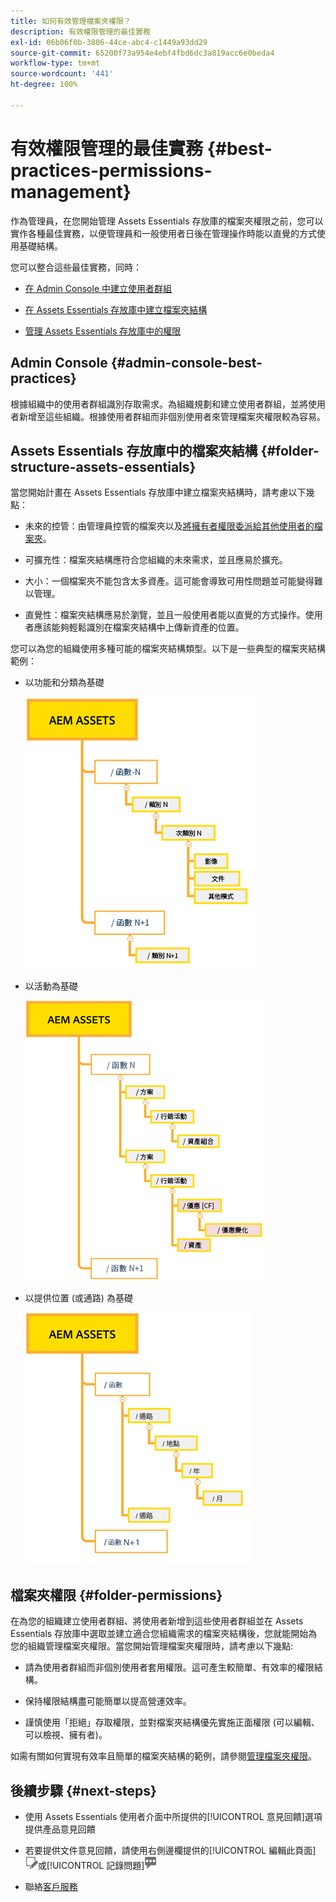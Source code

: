 ```yaml
---
title: 如何有效管理檔案夾權限？
description: 有效權限管理的最佳實務
exl-id: 06b06f0b-3806-44ce-abc4-c1449a93dd29
source-git-commit: 65200f73a954e4ebf4fbd6dc3a819acc6e0beda4
workflow-type: tm+mt
source-wordcount: '441'
ht-degree: 100%

---
```


# 有效權限管理的最佳實務 {#best-practices-permissions-management}

作為管理員，在您開始管理 Assets Essentials 存放庫的檔案夾權限之前，您可以實作各種最佳實務，以便管理員和一般使用者日後在管理操作時能以直覺的方式使用基礎結構。

您可以整合這些最佳實務，同時：

* [在 Admin Console 中建立使用者群組](#admin-console-best-practices)

* [在 Assets Essentials 存放庫中建立檔案夾結構](#folder-structure-assets-essentials)

* [管理 Assets Essentials 存放庫中的權限](#folder-permissions)

## Admin Console {#admin-console-best-practices}

根據組織中的使用者群組識別存取需求。為組織規劃和建立使用者群組，並將使用者新增至這些組織。根據使用者群組而非個別使用者來管理檔案夾權限較為容易。

## Assets Essentials 存放庫中的檔案夾結構 {#folder-structure-assets-essentials}

當您開始計畫在 Assets Essentials 存放庫中建立檔案夾結構時，請考慮以下幾點：

* 未來的控管：由管理員控管的檔案夾以及[將擁有者權限委派給其他使用者的檔案夾](manage-permissions.md##manage-permissions-folders)。

* 可擴充性：檔案夾結構應符合您組織的未來需求，並且應易於擴充。

* 大小：一個檔案夾不能包含太多資產。這可能會導致可用性問題並可能變得難以管理。

* 直覺性：檔案夾結構應易於瀏覽，並且一般使用者能以直覺的方式操作。使用者應該能夠輕鬆識別在檔案夾結構中上傳新資產的位置。

您可以為您的組織使用多種可能的檔案夾結構類型。以下是一些典型的檔案夾結構範例：

* 以功能和分類為基礎

  ![功能和分類](assets/function-categorization.png)

* 以活動為基礎

  ![以活動為基礎](assets/campaign-based.png)

* 以提供位置 (或通路) 為基礎

  ![以提供位置為基礎](assets/offer-location.png)


## 檔案夾權限 {#folder-permissions}

在為您的組織建立使用者群組、將使用者新增到這些使用者群組並在 Assets Essentials 存放庫中選取並建立適合您組織需求的檔案夾結構後，您就能開始為您的組織管理檔案夾權限。當您開始管理檔案夾權限時，請考慮以下幾點:

* 請為使用者群組而非個別使用者套用權限。這可產生較簡單、有效率的權限結構。

* 保持權限結構盡可能簡單以提高營運效率。

* 謹慎使用「拒絕」存取權限，並對檔案夾結構優先實施正面權限 (可以編輯、可以檢視、擁有者)。

如需有關如何實現有效率且簡單的檔案夾結構的範例，請參閱[管理檔案夾權限](manage-permissions.md##manage-permissions-folders)。

## 後續步驟 {#next-steps}

* 使用 Assets Essentials 使用者介面中所提供的[!UICONTROL 意見回饋]選項提供產品意見回饋

* 若要提供文件意見回饋，請使用右側邊欄提供的[!UICONTROL 編輯此頁面]![來編輯頁面](assets/do-not-localize/edit-page.png)或[!UICONTROL 記錄問題]![來建立 GitHub 問題](assets/do-not-localize/github-issue.png)

* 聯絡[客戶服務](https://experienceleague.adobe.com/?support-solution=General#support)
